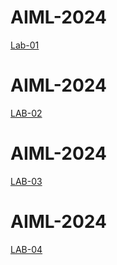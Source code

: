 # AIML-2024
[Lab-01](https://github.com/2203A52002Harsha/Harsha-AIML-2024-2002.git)

# AIML-2024
[LAB-02](https://github.com/2203A52002Harsha/Harsha-AIML-2024-2002.git)

# AIML-2024
[LAB-03](https://github.com/2203A52002Harsha/Harsha-AIML-2024-2002.git)

# AIML-2024
[LAB-04](https://github.com/2203A52002Harsha/Harsha-AIML-2024-2002.git)

